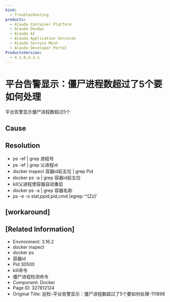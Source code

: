 ```yaml
---
kind:
  - Troubleshooting
products:
  - Alauda Container Platform
  - Alauda DevOps
  - Alauda AI
  - Alauda Application Services
  - Alauda Service Mesh
  - Alauda Developer Portal
ProductsVersion:
  - 4.1.0,4.2.x
---
```

<!-- A type of document that involves encountering a fault, diagnosing it, performing root cause analysis, and providing solutions. -->

# 平台告警显示：僵尸进程数超过了5个要如何处理

平台告警显示僵尸进程数超过5个

## Cause

## Resolution
- ps -ef | grep 进程号
- ps -ef | grep 父进程id
- docker inspect 容器id前五位 | grep Pid
- docker ps -a | grep 容器id前五位
- kill父进程使容器自动重启
- docker ps -a | grep 容器名称
- ps -e -o stat,ppid,pid,cmd |egrep '^[Zz]'

## [workaround]

## [Related Information]
- Environment: 3.16.2
- docker inspect
- docker ps
- 容器id
- Pid 30500
- kill命令
- 僵尸进程检测命令
- Component: Docker
- Page ID: 327812124
- Original Title: 巡检-平台告警显示：僵尸进程数超过了5个要如何处理-111898
